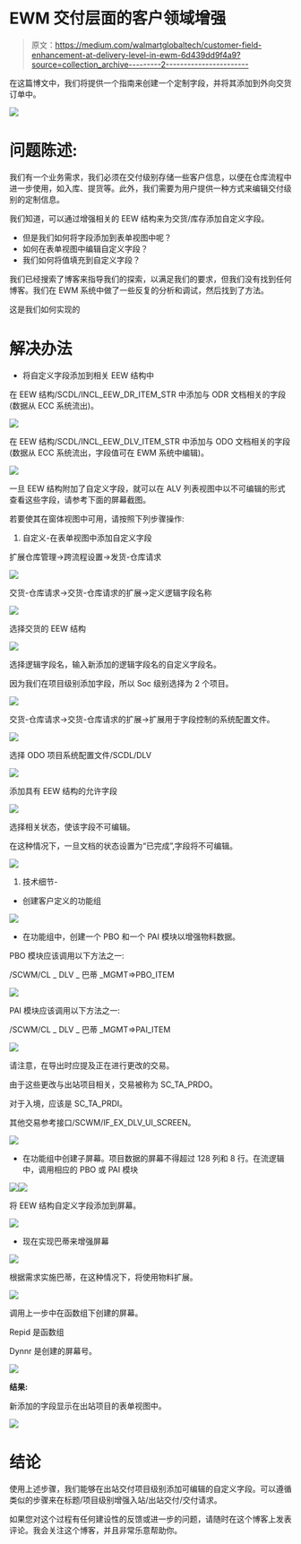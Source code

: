 # EWM 交付层面的客户领域增强

> 原文：<https://medium.com/walmartglobaltech/customer-field-enhancement-at-delivery-level-in-ewm-6d439dd9f4a9?source=collection_archive---------2----------------------->

在这篇博文中，我们将提供一个指南来创建一个定制字段，并将其添加到外向交货订单中。

![](img/69aa34d43f73e25ff635339b251469e6.png)

# 问题陈述:

我们有一个业务需求，我们必须在交付级别存储一些客户信息，以便在仓库流程中进一步使用，如入库、提货等。此外，我们需要为用户提供一种方式来编辑交付级别的定制信息。

我们知道，可以通过增强相关的 EEW 结构来为交货/库存添加自定义字段。

*   但是我们如何将字段添加到表单视图中呢？
*   如何在表单视图中编辑自定义字段？
*   我们如何将值填充到自定义字段？

我们已经搜索了博客来指导我们的探索，以满足我们的要求，但我们没有找到任何博客。我们在 EWM 系统中做了一些反复的分析和调试，然后找到了方法。

这是我们如何实现的

# 解决办法

*   将自定义字段添加到相关 EEW 结构中

在 EEW 结构/SCDL/INCL_EEW_DR_ITEM_STR 中添加与 ODR 文档相关的字段(数据从 ECC 系统流出)。

![](img/2d615df70c27bbd82d32b21b0a8edc50.png)

在 EEW 结构/SCDL/INCL_EEW_DLV_ITEM_STR 中添加与 ODO 文档相关的字段(数据从 ECC 系统流出，字段值可在 EWM 系统中编辑)。

![](img/8f1ad6e55aca2365f2ddbdcfaddf1afb.png)

一旦 EEW 结构附加了自定义字段，就可以在 ALV 列表视图中以不可编辑的形式查看这些字段，请参考下面的屏幕截图。

若要使其在窗体视图中可用，请按照下列步骤操作:

1.  自定义-在表单视图中添加自定义字段

扩展仓库管理->跨流程设置->发货-仓库请求

![](img/88c5f9e6becf09148a0ae76de3e5a68b.png)

交货-仓库请求->交货-仓库请求的扩展->定义逻辑字段名称

![](img/d5990bd75aee3941f1cd1f3191ab87dd.png)

选择交货的 EEW 结构

![](img/a43b06fc364f83db2ba53ae97559144e.png)

选择逻辑字段名，输入新添加的逻辑字段名的自定义字段名。

因为我们在项目级别添加字段，所以 Soc 级别选择为 2 个项目。

![](img/ab1b04644fea3a50b9c24f7e7db75420.png)

交货-仓库请求->交货-仓库请求的扩展->扩展用于字段控制的系统配置文件。

![](img/eae5de2ec90ed8e708870a2c53db60a2.png)

选择 ODO 项目系统配置文件/SCDL/DLV

![](img/213fe35db8c1a8c8021ee1fda85fa639.png)

添加具有 EEW 结构的允许字段

![](img/cbaaa33855d6735ce2d96065dcbb1e7a.png)

选择相关状态，使该字段不可编辑。

在这种情况下，一旦文档的状态设置为“已完成”,字段将不可编辑。

![](img/f70501160b420c9cb5e3c34bdd9a684b.png)

1.  技术细节-

*   创建客户定义的功能组

![](img/bf5780acedb539b46da05698266c4e30.png)

*   在功能组中，创建一个 PBO 和一个 PAI 模块以增强物料数据。

PBO 模块应该调用以下方法之一:

/SCWM/CL _ DLV _ 巴蒂 _MGMT=>PBO_ITEM

![](img/0c6a25b7ad31c72032df6bacae7c69f8.png)

PAI 模块应该调用以下方法之一:

/SCWM/CL _ DLV _ 巴蒂 _MGMT=>PAI_ITEM

![](img/5eaaa0c236fe902d50d18f3d74fc0fa0.png)

请注意，在导出时应提及正在进行更改的交易。

由于这些更改与出站项目相关，交易被称为 SC_TA_PRDO。

对于入境，应该是 SC_TA_PRDI。

其他交易参考接口/SCWM/IF_EX_DLV_UI_SCREEN。

![](img/ba8ab36f1146d5f1832f25860ce6e292.png)

*   在功能组中创建子屏幕。项目数据的屏幕不得超过 128 列和 8 行。在流逻辑中，调用相应的 PBO 或 PAI 模块

![](img/aef33bae5d8d5490b3d9821342a26bad.png)![](img/06c348b5c3441582ef177f2bb137473b.png)

将 EEW 结构自定义字段添加到屏幕。

![](img/6a1b01e6efbfac39a71b49225ffdcdb6.png)

*   现在实现巴蒂来增强屏幕

![](img/99d736d12effc0bbadd5ca6d40b34302.png)

根据需求实施巴蒂，在这种情况下，将使用物料扩展。

![](img/8163906edd71db8f926ac0cd2d10ba75.png)

调用上一步中在函数组下创建的屏幕。

Repid 是函数组

Dynnr 是创建的屏幕号。

![](img/76d87cf6c182d06187624d30a324de05.png)

**结果:**

新添加的字段显示在出站项目的表单视图中。

![](img/50dd25793af6b0f2cbf94bbd59045a28.png)

# 结论

使用上述步骤，我们能够在出站交付项目级别添加可编辑的自定义字段。可以遵循类似的步骤来在标题/项目级别增强入站/出站交付/交付请求。

如果您对这个过程有任何建设性的反馈或进一步的问题，请随时在这个博客上发表评论。我会关注这个博客，并且非常乐意帮助你。